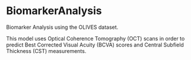 # BiomarkerAnalysis
Biomarker Analysis using the OLIVES dataset.

This model uses Optical Coherence Tomography (OCT) scans in order to predict Best Corrected Visual Acuity (BCVA) scores and Central Subfield Thickness (CST) measurements.
